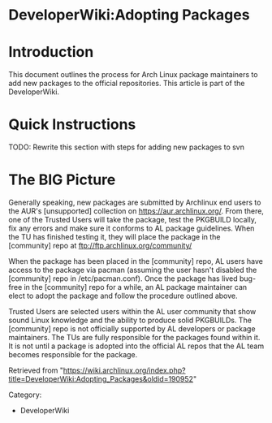 DeveloperWiki:Adopting Packages
===============================

Introduction
============

This document outlines the process for Arch Linux package maintainers to
add new packages to the official repositories. This article is part of
the DeveloperWiki.

Quick Instructions
==================

TODO: Rewrite this section with steps for adding new packages to svn

The BIG Picture
===============

Generally speaking, new packages are submitted by Archlinux end users to
the AUR's [unsupported] collection on https://aur.archlinux.org/. From
there, one of the Trusted Users will take the package, test the PKGBUILD
locally, fix any errors and make sure it conforms to AL package
guidelines. When the TU has finished testing it, they will place the
package in the [community] repo at ftp://ftp.archlinux.org/community/

When the package has been placed in the [community] repo, AL users have
access to the package via pacman (assuming the user hasn't disabled the
[community] repo in /etc/pacman.conf). Once the package has lived
bug-free in the [community] repo for a while, an AL package maintainer
can elect to adopt the package and follow the procedure outlined above.

Trusted Users are selected users within the AL user community that show
sound Linux knowledge and the ability to produce solid PKGBUILDs. The
[community] repo is not officially supported by AL developers or package
maintainers. The TUs are fully responsible for the packages found within
it. It is not until a package is adopted into the official AL repos that
the AL team becomes responsible for the package.

Retrieved from
"https://wiki.archlinux.org/index.php?title=DeveloperWiki:Adopting_Packages&oldid=190952"

Category:

-   DeveloperWiki
